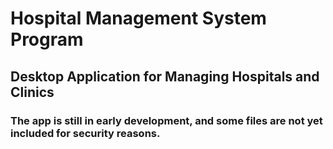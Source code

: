# Hospital Management System Program  
## Desktop Application for Managing Hospitals and Clinics  
### The app is still in early development, and some files are not yet included for security reasons.
